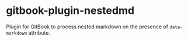 gitbook-plugin-nestedmd
=====================

Plugin for GitBook to process nested markdown on the presence of `data-markdown` attribute.

